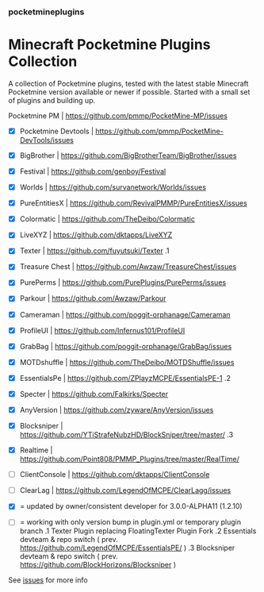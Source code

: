 ### pocketmineplugins

# Minecraft Pocketmine Plugins Collection

A collection of Pocketmine plugins, tested with the latest stable Minecraft Pocketmine version available or newer if possible.
Started with a small set of plugins and building up. 

Pocketmine PM | https://github.com/pmmp/PocketMine-MP/issues

- [x] Pocketmine Devtools | https://github.com/pmmp/PocketMine-DevTools/issues
- [x] BigBrother | https://github.com/BigBrotherTeam/BigBrother/issues
- [x] Festival | https://github.com/genboy/Festival 
- [x] Worlds | https://github.com/survanetwork/Worlds/issues 
- [x] PureEntitiesX | https://github.com/RevivalPMMP/PureEntitiesX/issues
- [x] Colormatic | https://github.com/TheDeibo/Colormatic
- [x] LiveXYZ | https://github.com/dktapps/LiveXYZ
- [x] Texter | https://github.com/fuyutsuki/Texter .1
- [x] Treasure Chest | https://github.com/Awzaw/TreasureChest/issues
- [x] PurePerms | https://github.com/PurePlugins/PurePerms/issues
- [x] Parkour | https://github.com/Awzaw/Parkour
- [x] Cameraman | https://github.com/poggit-orphanage/Cameraman
- [x] ProfileUI | https://github.com/Infernus101/ProfileUI
- [x] GrabBag | https://github.com/poggit-orphanage/GrabBag/issues
- [x] MOTDshuffle | https://github.com/TheDeibo/MOTDShuffle/issues
- [x] EssentialsPe | https://github.com/ZPlayzMCPE/EssentialsPE-1 .2
- [x] Specter | https://github.com/Falkirks/Specter
- [x] AnyVersion | https://github.com/zyware/AnyVersion/issues
- [x] Blocksniper | https://github.com/YTiStrafeNubzHD/BlockSniper/tree/master/ .3
- [x] Realtime | https://github.com/Point808/PMMP_Plugins/tree/master/RealTime/ 
- [ ] ClientConsole | https://github.com/dktapps/ClientConsole
- [ ] ClearLag | https://github.com/LegendOfMCPE/ClearLagg/issues



- [x] = updated by owner/consistent developer for 3.0.0-ALPHA11 (1.2.10)
- [ ] = working with only version bump in plugin.yml or temporary plugin branch
        .1 Texter Plugin replacing FloatingTexter Plugin Fork
	.2 Essentials devteam & repo switch ( prev. https://github.com/LegendOfMCPE/EssentialsPE/ )
	.3 Blocksniper devteam & repo switch ( prev. https://github.com/BlockHorizons/Blocksniper )

See [issues](https://github.com/genboy/pocketmineplugins/issues/8) for more info
